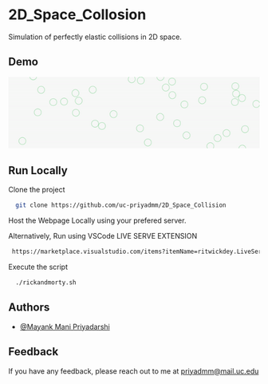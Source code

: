 # 2D_Space_Collosion
Simulation of perfectly elastic collisions in 2D space.

## Demo



  ![](Project3.gif)
  
## Run Locally

Clone the project

```bash
  git clone https://github.com/uc-priyadmm/2D_Space_Collision
```

Host the Webpage Locally using your prefered server.


Alternatively, Run using VSCode LIVE SERVE EXTENSION

```bash
 https://marketplace.visualstudio.com/items?itemName=ritwickdey.LiveServer
 ```

Execute the script

```bash
  ./rickandmorty.sh
```

  
## Authors

- [@Mayank Mani Priyadarshi](https://www.linkedin.com/in/priyadmm/)

  
## Feedback

If you have any feedback, please reach out to me at priyadmm@mail.uc.edu

  
